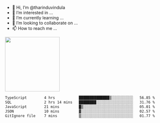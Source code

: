- 👋 Hi, I’m @tharinduvindula
- 👀 I’m interested in ...
- 🌱 I’m currently learning ...
- 💞️ I’m looking to collaborate on ...
- 📫 How to reach me ...

<!---
tharinduvindula/tharinduvindula is a ✨ special ✨ repository because its `README.md` (this file) appears on your GitHub profile.
You can click the Preview link to take a look at your changes.
--->

<img height="180em" src="https://github-readme-stats.vercel.app/api?username=tharinduvindula&show_icons=true&hide_border=false&&count_private=true&include_all_commits=true" />


<!--START_SECTION:waka-->

```txt
TypeScript        4 hrs           ██████████████▒░░░░░░░░░░   56.85 %
SQL               2 hrs 14 mins   ████████░░░░░░░░░░░░░░░░░   31.76 %
JavaScript        21 mins         █▒░░░░░░░░░░░░░░░░░░░░░░░   05.01 %
JSON              10 mins         ▓░░░░░░░░░░░░░░░░░░░░░░░░   02.57 %
GitIgnore file    7 mins          ▒░░░░░░░░░░░░░░░░░░░░░░░░   01.77 %
```

<!--END_SECTION:waka-->
